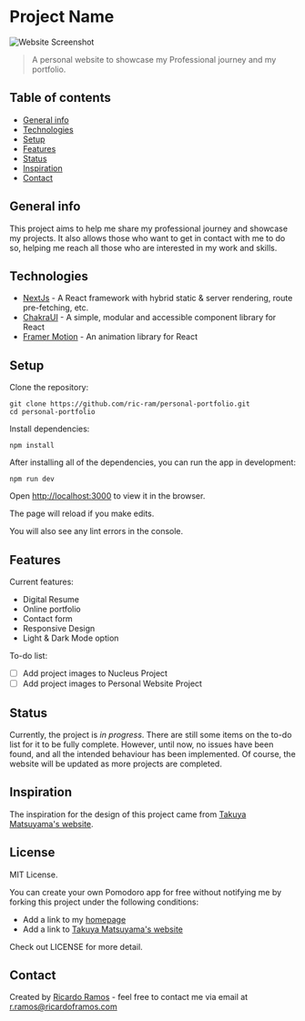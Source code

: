 # Project Name

![Website Screenshot](./images/screenshot.png)

> A personal website to showcase my Professional journey and my portfolio.

## Table of contents

* [General info](#general-info)
* [Technologies](#technologies)
* [Setup](#setup)
* [Features](#features)
* [Status](#status)
* [Inspiration](#inspiration)
* [Contact](#contact)

## General info

This project aims to help me share my professional journey and showcase my projects. It also allows those who want to get in contact with me to do so, helping me reach all those who are interested in my work and skills.

## Technologies

* [NextJs](https://nextjs.org/) - A React framework with hybrid static & server rendering, route pre-fetching, etc.
* [ChakraUI](https://chakra-ui.com/) - A simple, modular and accessible component library for React
* [Framer Motion](https://www.framer.com/motion/) - An animation library for React

## Setup

Clone the repository:

~~~linux
git clone https://github.com/ric-ram/personal-portfolio.git
cd personal-portfolio
~~~

Install dependencies:

~~~linux
npm install
~~~

After installing all of the dependencies, you can run the app in development:

~~~linux
npm run dev
~~~

Open <http://localhost:3000> to view it in the browser.

The page will reload if you make edits.

You will also see any lint errors in the console.

## Features

Current features:

* Digital Resume
* Online portfolio
* Contact form
* Responsive Design
* Light & Dark Mode option

To-do list:

* [ ] Add project images to Nucleus Project
* [ ] Add project images to Personal Website Project

## Status

Currently, the project is _in progress_. There are still some items on the to-do list for it to be fully complete. However, until now, no issues have been found, and all the intended behaviour has been implemented. Of course, the website will be updated as more projects are completed.

## Inspiration

The inspiration for the design of this project came from [Takuya Matsuyama's website](https://www.craftz.dog/).

## License

MIT License.

You can create your own Pomodoro app for free without notifying me by forking this project under the following conditions:

* Add a link to my [homepage](https://www.ricardoframos.com/)
* Add a link to [Takuya Matsuyama's website](https://www.craftz.dog/)

Check out LICENSE for more detail.

## Contact

Created by [Ricardo Ramos](https://github.com/ric-ram/) - feel free to contact me via email at [r.ramos@ricardoframos.com](mailto:ramos@ricardoframos.com)
